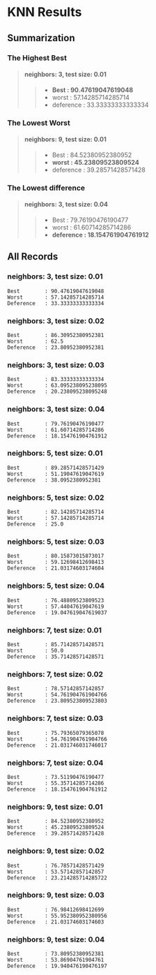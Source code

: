 # KNN Results

## Summarization

### The Highest Best

>#### neighbors: 3, test size: 0.01
>> - **Best		: 90.47619047619048**
>> - worst		: 57.14285714285714
>> - deference	: 33.33333333333334

### The Lowest Worst

>#### neighbors: 9, test size: 0.01
>> - Best		: 84.52380952380952
>> - **worst	: 45.23809523809524**
>> - deference	: 39.28571428571428

### The Lowest difference

>#### neighbors: 3, test size: 0.04
>> - Best			: 79.76190476190477
>> - worst			: 61.60714285714286
>> - **deference	: 18.154761904761912**

## All Records

### neighbors: 3, test size: 0.01

	Best		: 90.47619047619048
	Worst		: 57.14285714285714
	Deference	: 33.33333333333334
 
### neighbors: 3, test size: 0.02

	Best		: 86.30952380952381
	Worst		: 62.5
	Deference	: 23.80952380952381
 
### neighbors: 3, test size: 0.03

	Best		: 83.33333333333334
	Worst		: 63.095238095238095
	Deference	: 20.238095238095248
 
### neighbors: 3, test size: 0.04

	Best		: 79.76190476190477
	Worst		: 61.60714285714286
	Deference	: 18.154761904761912
 
### neighbors: 5, test size: 0.01

	Best		: 89.28571428571429
	Worst		: 51.19047619047619
	Deference	: 38.0952380952381
 
### neighbors: 5, test size: 0.02

	Best		: 82.14285714285714
	Worst		: 57.14285714285714
	Deference	: 25.0
 
### neighbors: 5, test size: 0.03

	Best		: 80.15873015873017
	Worst		: 59.12698412698413
	Deference	: 21.03174603174604
 
### neighbors: 5, test size: 0.04

	Best		: 76.48809523809523
	Worst		: 57.44047619047619
	Deference	: 19.047619047619037
 
### neighbors: 7, test size: 0.01

	Best		: 85.71428571428571
	Worst		: 50.0
	Deference	: 35.71428571428571
 
### neighbors: 7, test size: 0.02

	Best		: 78.57142857142857
	Worst		: 54.761904761904766
	Deference	: 23.809523809523803
 
### neighbors: 7, test size: 0.03

	Best		: 75.79365079365078
	Worst		: 54.761904761904766
	Deference	: 21.031746031746017
 
### neighbors: 7, test size: 0.04

	Best		: 73.51190476190477
	Worst		: 55.35714285714286
	Deference	: 18.154761904761912
 
### neighbors: 9, test size: 0.01

	Best		: 84.52380952380952
	Worst		: 45.23809523809524
	Deference	: 39.28571428571428
 
### neighbors: 9, test size: 0.02

	Best		: 76.78571428571429
	Worst		: 53.57142857142857
	Deference	: 23.214285714285722
 
### neighbors: 9, test size: 0.03

	Best		: 76.98412698412699
	Worst		: 55.952380952380956
	Deference	: 21.03174603174603
 
### neighbors: 9, test size: 0.04

	Best		: 73.80952380952381
	Worst		: 53.86904761904761
	Deference	: 19.940476190476197
 